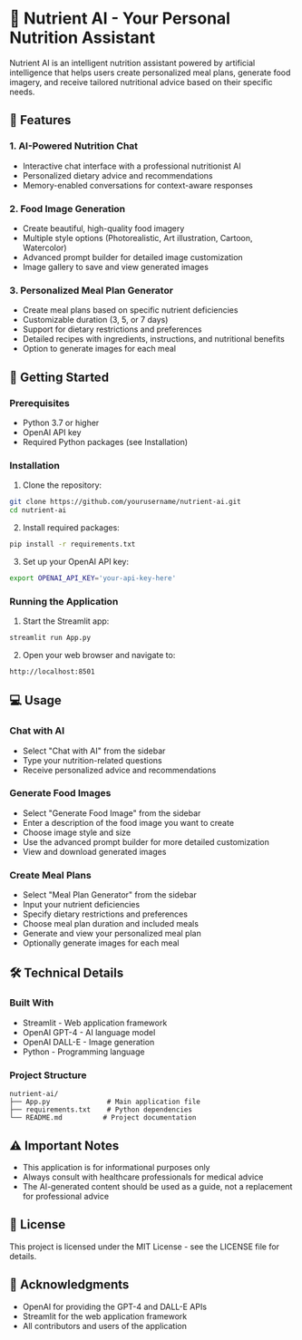 # 🍎 Nutrient AI - Your Personal Nutrition Assistant

Nutrient AI is an intelligent nutrition assistant powered by artificial intelligence that helps users create personalized meal plans, generate food imagery, and receive tailored nutritional advice based on their specific needs.

## 🌟 Features

### 1. AI-Powered Nutrition Chat
- Interactive chat interface with a professional nutritionist AI
- Personalized dietary advice and recommendations
- Memory-enabled conversations for context-aware responses

### 2. Food Image Generation
- Create beautiful, high-quality food imagery
- Multiple style options (Photorealistic, Art illustration, Cartoon, Watercolor)
- Advanced prompt builder for detailed image customization
- Image gallery to save and view generated images

### 3. Personalized Meal Plan Generator
- Create meal plans based on specific nutrient deficiencies
- Customizable duration (3, 5, or 7 days)
- Support for dietary restrictions and preferences
- Detailed recipes with ingredients, instructions, and nutritional benefits
- Option to generate images for each meal

## 🚀 Getting Started

### Prerequisites
- Python 3.7 or higher
- OpenAI API key
- Required Python packages (see Installation)

### Installation

1. Clone the repository:
```bash
git clone https://github.com/yourusername/nutrient-ai.git
cd nutrient-ai
```

2. Install required packages:
```bash
pip install -r requirements.txt
```

3. Set up your OpenAI API key:
```bash
export OPENAI_API_KEY='your-api-key-here'
```

### Running the Application

1. Start the Streamlit app:
```bash
streamlit run App.py
```

2. Open your web browser and navigate to:
```
http://localhost:8501
```

## 💻 Usage

### Chat with AI
- Select "Chat with AI" from the sidebar
- Type your nutrition-related questions
- Receive personalized advice and recommendations

### Generate Food Images
- Select "Generate Food Image" from the sidebar
- Enter a description of the food image you want to create
- Choose image style and size
- Use the advanced prompt builder for more detailed customization
- View and download generated images

### Create Meal Plans
- Select "Meal Plan Generator" from the sidebar
- Input your nutrient deficiencies
- Specify dietary restrictions and preferences
- Choose meal plan duration and included meals
- Generate and view your personalized meal plan
- Optionally generate images for each meal

## 🛠️ Technical Details

### Built With
- Streamlit - Web application framework
- OpenAI GPT-4 - AI language model
- OpenAI DALL-E - Image generation
- Python - Programming language

### Project Structure
```
nutrient-ai/
├── App.py              # Main application file
├── requirements.txt    # Python dependencies
└── README.md          # Project documentation
```

## ⚠️ Important Notes

- This application is for informational purposes only
- Always consult with healthcare professionals for medical advice
- The AI-generated content should be used as a guide, not a replacement for professional advice

## 📝 License

This project is licensed under the MIT License - see the LICENSE file for details.

## 🙏 Acknowledgments

- OpenAI for providing the GPT-4 and DALL-E APIs
- Streamlit for the web application framework
- All contributors and users of the application 